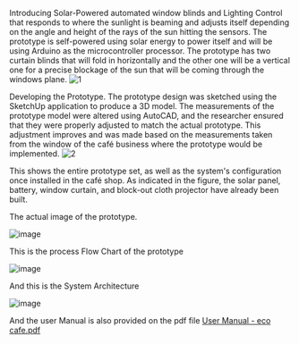 Introducing Solar-Powered automated window blinds and Lighting Control that 
responds to where the sunlight is beaming and adjusts itself depending on the angle 
and height of the rays of the sun hitting the sensors. The prototype is self-powered using 
solar energy to power itself and will be using Arduino as the microcontroller processor. 
The prototype has two curtain blinds that will fold in horizontally and the other one will 
be a vertical one for a precise blockage of the sun that will be coming through the 
windows plane.
![1](https://github.com/user-attachments/assets/3ee1b66e-ec8c-46cb-8629-351024dd2a54)


Developing the Prototype. The prototype design was sketched using the SketchUp 
application to produce a 3D model. The measurements of the prototype model were 
altered using AutoCAD, and the researcher ensured that they were properly adjusted to 
match the actual prototype. This adjustment improves and was made based on the 
measurements taken from the window of the café business where the prototype would 
be implemented. 
![2](https://github.com/user-attachments/assets/0b5aa0d6-cb21-4a82-ab07-5e4459a35b4d)


This shows the entire prototype set, as well as the system's configuration once 
installed in the café shop. As indicated in the figure, the solar panel, battery, window 
curtain, and block-out cloth projector have already been built. 

 The actual image of the prototype. 
 
![image](https://github.com/user-attachments/assets/b2da37be-cd3d-4354-80d9-31c844522bf1)

This is the process Flow Chart of the prototype

![image](https://github.com/user-attachments/assets/35e603a8-b814-40e0-9ece-04cae43d0fa7)


And this is the System Architecture 

![image](https://github.com/user-attachments/assets/5b149a07-12dd-402a-bf0c-6f3c126bfbc2)

And the user Manual is also provided on the pdf file
[User Manual - eco cafe.pdf](https://github.com/user-attachments/files/18213048/User.Manual.-.eco.cafe.pdf)

